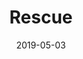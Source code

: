---
title: Rescue
date: 2019-05-03
span: 2
image: assets/images/rescued/hamster_2.jpg
thumb: assets/images/rescued/hamster_2.jpg
---